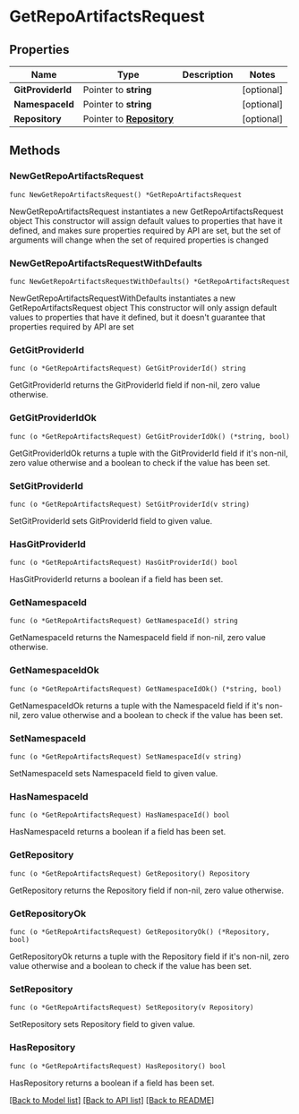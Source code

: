 # GetRepoArtifactsRequest

## Properties

Name | Type | Description | Notes
------------ | ------------- | ------------- | -------------
**GitProviderId** | Pointer to **string** |  | [optional] 
**NamespaceId** | Pointer to **string** |  | [optional] 
**Repository** | Pointer to [**Repository**](Repository.md) |  | [optional] 

## Methods

### NewGetRepoArtifactsRequest

`func NewGetRepoArtifactsRequest() *GetRepoArtifactsRequest`

NewGetRepoArtifactsRequest instantiates a new GetRepoArtifactsRequest object
This constructor will assign default values to properties that have it defined,
and makes sure properties required by API are set, but the set of arguments
will change when the set of required properties is changed

### NewGetRepoArtifactsRequestWithDefaults

`func NewGetRepoArtifactsRequestWithDefaults() *GetRepoArtifactsRequest`

NewGetRepoArtifactsRequestWithDefaults instantiates a new GetRepoArtifactsRequest object
This constructor will only assign default values to properties that have it defined,
but it doesn't guarantee that properties required by API are set

### GetGitProviderId

`func (o *GetRepoArtifactsRequest) GetGitProviderId() string`

GetGitProviderId returns the GitProviderId field if non-nil, zero value otherwise.

### GetGitProviderIdOk

`func (o *GetRepoArtifactsRequest) GetGitProviderIdOk() (*string, bool)`

GetGitProviderIdOk returns a tuple with the GitProviderId field if it's non-nil, zero value otherwise
and a boolean to check if the value has been set.

### SetGitProviderId

`func (o *GetRepoArtifactsRequest) SetGitProviderId(v string)`

SetGitProviderId sets GitProviderId field to given value.

### HasGitProviderId

`func (o *GetRepoArtifactsRequest) HasGitProviderId() bool`

HasGitProviderId returns a boolean if a field has been set.

### GetNamespaceId

`func (o *GetRepoArtifactsRequest) GetNamespaceId() string`

GetNamespaceId returns the NamespaceId field if non-nil, zero value otherwise.

### GetNamespaceIdOk

`func (o *GetRepoArtifactsRequest) GetNamespaceIdOk() (*string, bool)`

GetNamespaceIdOk returns a tuple with the NamespaceId field if it's non-nil, zero value otherwise
and a boolean to check if the value has been set.

### SetNamespaceId

`func (o *GetRepoArtifactsRequest) SetNamespaceId(v string)`

SetNamespaceId sets NamespaceId field to given value.

### HasNamespaceId

`func (o *GetRepoArtifactsRequest) HasNamespaceId() bool`

HasNamespaceId returns a boolean if a field has been set.

### GetRepository

`func (o *GetRepoArtifactsRequest) GetRepository() Repository`

GetRepository returns the Repository field if non-nil, zero value otherwise.

### GetRepositoryOk

`func (o *GetRepoArtifactsRequest) GetRepositoryOk() (*Repository, bool)`

GetRepositoryOk returns a tuple with the Repository field if it's non-nil, zero value otherwise
and a boolean to check if the value has been set.

### SetRepository

`func (o *GetRepoArtifactsRequest) SetRepository(v Repository)`

SetRepository sets Repository field to given value.

### HasRepository

`func (o *GetRepoArtifactsRequest) HasRepository() bool`

HasRepository returns a boolean if a field has been set.


[[Back to Model list]](../README.md#documentation-for-models) [[Back to API list]](../README.md#documentation-for-api-endpoints) [[Back to README]](../README.md)


